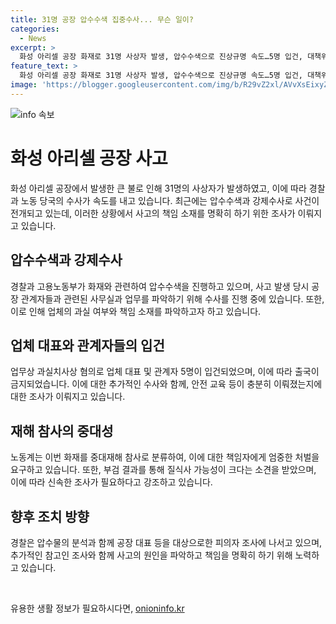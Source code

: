 ```yaml
---
title: 31명 공장 압수수색 집중수사... 무슨 일이?
categories:
  - News
excerpt: >
  화성 아리셀 공장 화재로 31명 사상자 발생, 압수수색으로 진상규명 속도…5명 입건, 대책위 참사예견 가능성 지적. 경찰은 과실치사상 등 혐의로 대표 등 5명 입건하고 출국금지. 재해 참사라며 엄중 처벌 촉구. 부검 결과 질식 가능성, 압수물 분석과 피의자 조사 예정.
feature_text: >
  화성 아리셀 공장 화재로 31명 사상자 발생, 압수수색으로 진상규명 속도…5명 입건, 대책위 참사예견 가능성 지적. 경찰은 과실치사상 등 혐의로 대표 등 5명 입건하고 출국금지. 재해 참사라며 엄중 처벌 촉구. 부검 결과 질식 가능성, 압수물 분석과 피의자 조사 예정.
image: 'https://blogger.googleusercontent.com/img/b/R29vZ2xl/AVvXsEixyZcFfHzMRdzZMjFBmAUKJYCLCGyLL1o632UiGVXcaFdKo_bkvkuCioo0uUKlGfBVcT3P84aROyZIXSBEx3Aw5nCQ3pTgDom1WDC4m8eifvWiAmWEEVb4x6G_l8C0QH225ldMjyaFvpxGEBGNO37VmDTDMHGhJPq73UglMfDca1-0aw/s1600/blogspot.png'
---
```


<p><img src="https://blogger.googleusercontent.com/img/b/R29vZ2xl/AVvXsEixyZcFfHzMRdzZMjFBmAUKJYCLCGyLL1o632UiGVXcaFdKo_bkvkuCioo0uUKlGfBVcT3P84aROyZIXSBEx3Aw5nCQ3pTgDom1WDC4m8eifvWiAmWEEVb4x6G_l8C0QH225ldMjyaFvpxGEBGNO37VmDTDMHGhJPq73UglMfDca1-0aw/s1600/blogspot.png" alt="info 속보" /></p>

<h1 data-ke-size="size26"><b>화성 아리셀 공장 사고</b></h1>

<p data-ke-size="size16"></p>

<p data-ke-size="size16">화성 아리셀 공장에서 발생한 큰 불로 인해 31명의 사상자가 발생하였고, 이에 따라 경찰과 노동 당국의 수사가 속도를 내고 있습니다. 최근에는 압수수색과 강제수사로 사건이 전개되고 있는데, 이러한 상황에서 사고의 책임 소재를 명확히 하기 위한 조사가 이뤄지고 있습니다.</p>

<h2 data-ke-size="size24"><b>압수수색과 강제수사</b></h2>

<p data-ke-size="size16">경찰과 고용노동부가 화재와 관련하여 압수수색을 진행하고 있으며, 사고 발생 당시 공장 관계자들과 관련된 사무실과 업무를 파악하기 위해 수사를 진행 중에 있습니다. 또한, 이로 인해 업체의 과실 여부와 책임 소재를 파악하고자 하고 있습니다.</p>

<h2 data-ke-size="size24">업체 대표와 관계자들의 입건</h2>

<p data-ke-size="size16">업무상 과실치사상 혐의로 업체 대표 및 관계자 5명이 입건되었으며, 이에 따라 출국이 금지되었습니다. 이에 대한 추가적인 수사와 함께, 안전 교육 등이 충분히 이뤄졌는지에 대한 조사가 이뤄지고 있습니다.</p>

<h2 data-ke-size="size24">재해 참사의 중대성</h2>

<p data-ke-size="size16">노동계는 이번 화재를 중대재해 참사로 분류하여, 이에 대한 책임자에게 엄중한 처벌을 요구하고 있습니다. 또한, 부검 결과를 통해 질식사 가능성이 크다는 소견을 받았으며, 이에 따라 신속한 조사가 필요하다고 강조하고 있습니다.</p>

<h2 data-ke-size="size24">향후 조치 방향</h2>

<p data-ke-size="size16">경찰은 압수물의 분석과 함께 공장 대표 등을 대상으로한 피의자 조사에 나서고 있으며, 추가적인 참고인 조사와 함께 사고의 원인을 파악하고 책임을 명확히 하기 위해 노력하고 있습니다.</p>

<p data-ke-size="size16">&nbsp;</p>
유용한 생활 정보가 필요하시다면, <a href="https://onioninfo.kr" rel="dofollow">onioninfo.kr</a>


